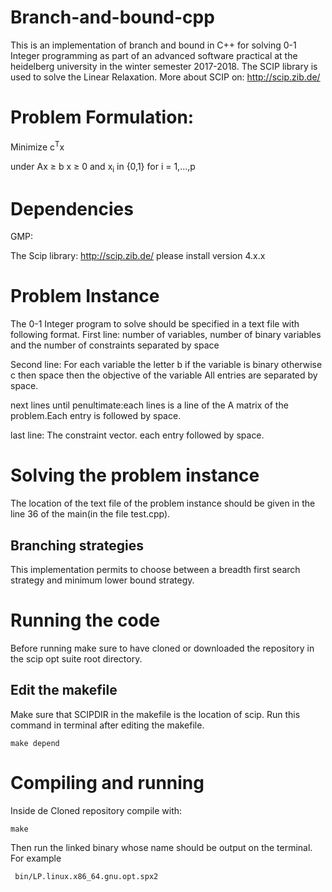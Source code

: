 # Branch-and-bound-cpp
This is an implementation of branch and bound in C++ for solving 0-1 Integer programming as part of an advanced software practical at the heidelberg university in the winter semester 2017-2018.
The SCIP library is used to solve the Linear Relaxation.
More about SCIP on:
http://scip.zib.de/
# Problem Formulation:
Minimize c<sup>T</sup>x

under
     Ax &ge; b
     x &ge; 0
     and x<sub>i</sub> in {0,1} for i = 1,...,p
# Dependencies
GMP:

The Scip library:
http://scip.zib.de/ 
please install version 4.x.x 
# Problem Instance
The 0-1 Integer program to solve should be specified in a text file with following format.
First line: number of variables, number of binary variables and the number of  constraints separated by space

Second line: For each variable the letter b if the variable is binary otherwise c then space then the objective of the variable
All entries are separated by space.

next lines until penultimate:each lines is a line of the A matrix of the problem.Each entry is followed by space.

last line: The constraint vector. each entry followed by space.
# Solving the problem instance
The location of the text file of the problem instance should be given in the line 36 of the main(in the file test.cpp).
## Branching strategies
This implementation permits to choose between a breadth first search strategy and minimum lower bound strategy.
# Running the code
Before running make sure to have cloned or downloaded the repository in the scip opt suite root directory.
## Edit the makefile
Make sure that SCIPDIR in the makefile is the location of scip.
Run this command in terminal after editing the makefile.
```
make depend
```
 # Compiling and running
 Inside de Cloned repository compile with:
 ```
 make
 ```
Then run the linked binary whose name should be output on the terminal.
For example
```
 bin/LP.linux.x86_64.gnu.opt.spx2
 ```
